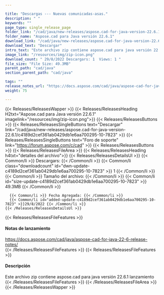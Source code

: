 ```yaml
---

title: "Descargas --- Nuevas comunicadas-asas."
description: " "
keywords: ""
page_type: single_release_page
folder_link: "/cad/java/new-releases/aspose.cad-for-java-version-22.6.1/"
folder_name: "Aspose.cad para Java versión 22.6.1"
download_link: "/cad/java/new-releases/aspose.cad-for-java-version-22.6.1/c4189d2cef361ab0429db1e6aa700295-10-7823"
download_text: "Descargar"
intro_text: "Este archivo zip contiene aspose.cad para java versión 22.6.1 lanzamiento"
image_link: "/resources/img/zip-icon.png"
download_count: " 29/8/2022 Descargars: 1  Views: 1 "
file_size: "File Size: 49.3MB"
parent_path: "cad/java"
section_parent_path: "cad/java"

tags: ""
release_notes_url: "https://docs.aspose.com/cad/java/aspose-cad-for-java-22-6-release-notes/"
weight: 75

---
```


{{< Releases/ReleasesWapper >}}
  {{< Releases/ReleasesHeading H2txt="Aspose.cad para Java versión 22.6.1" imagelink="/resources/img/zip-icon.png">}}
  {{< Releases/ReleasesButtons >}}
    {{< Releases/ReleasesSingleButtons text="Descargar" link="/cad/java/new-releases/aspose.cad-for-java-version-22.6.1/c4189d2cef361ab0429db1e6aa700295-10-7823" >}}
    {{< Releases/ReleasesSingleButtons text="Foro de soporte" link="https://forum.aspose.com/c/cad" >}}
  {{< Releases/ReleasesButtons >}}
  {{< Releases/ReleasesFileArea >}}
    {{< Releases/ReleasesHeading h4txt="detalles del archivo">}}
    {{< Releases/ReleasesDetailsUl >}}
      {{< Common/li >}} Descargars: {{< /Common/li >}}
      {{< Common/li class="downloadcount" id="dwn-update-c4189d2cef361ab0429db1e6aa700295-10-7823" >}} 1 {{< /Common/li >}}
      {{< Common/li >}} Tamaño del archivo: {{< /Common/li >}}
      {{< Common/li id="size-update-c4189d2cef361ab0429db1e6aa700295-10-7823" >}} 49.3MB {{< /Common/li >}}

      {{< Common/li >}} Fecha Agregada: {{< /Common/li >}}
      {{< Common/li id="added-update-c4189d2cef361ab0429db1e6aa700295-10-7823" >}}29/8/2022 {{< /Common/li >}}
    {{< /Releases/ReleasesDetailsUl >}}

  {{< Releases/ReleasesFileFeatures >}}
      <h4>Notas de lanzamiento</h4><div><a href='https://docs.aspose.com/cad/java/aspose-cad-for-java-22-6-release-notes/'>https://docs.aspose.com/cad/java/aspose-cad-for-java-22-6-release-notes/</a></div>
  {{< /Releases/ReleasesFileFeatures >}}
  {{< Releases/ReleasesFileFeatures >}}
      <h4>Descripción</h4><div class="HTMLDescription">Este archivo zip contiene aspose.cad para java versión 22.6.1 lanzamiento</div>
  {{< /Releases/ReleasesFileFeatures >}}
 {{< /Releases/ReleasesFileArea >}}
{{< /Releases/ReleasesWapper >}}


